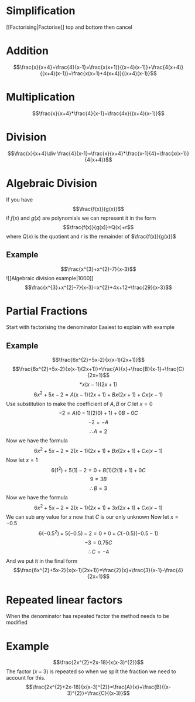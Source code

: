 # Simplification
[[Factorising|Factorise]] top and bottom then cancel
# Addition
$$\frac{x}{x+4}+\frac{4}{x-1}=\frac{x(x+1)}{(x+4)(x-1)}+\frac{4(x+4)}{(x+4)(x-1)}=\frac{x(x+1)+4(x+4)}{(x+4)(x-1)}$$
# Multiplication
$$\frac{x}{x+4}*\frac{4}{x-1}=\frac{4x}{(x+4)(x-1)}$$
# Division
$$\frac{x}{x+4}\div \frac{4}{x-1}=\frac{x}{x+4}*\frac{x-1}{4}=\frac{x(x-1)}{4(x+4)}$$
# Algebraic Division
If you have $$\frac{f(x)}{g(x)}$$
if $f(x)$ and $g(x)$ are polynomials we can represent it in the form $$\frac{f(x)}{g(x)}=Q(x)+r$$
where $Q(x)$ is the quotient and $r$ is the remainder of $\frac{f(x)}{g(x)}$
## Example
$$\frac{x^{3}+x^{2}-7}{x-3}$$
![[Algebraic division example|1000]]
$$\frac{x^{3}+x^{2}-7}{x-3}=x^{2}+4x+12+\frac{29}{x-3}$$
# Partial Fractions
Start with factorising the denominator
Easiest to explain with example
## Example
$$\frac{6x^{2}+5x-2}{x(x-1)(2x+1)}$$
$$\frac{6x^{2}+5x-2}{x(x-1)(2x+1)}=\frac{A}{x}+\frac{B}{x-1}+\frac{C}{2x+1}$$
$$*x(x-1)(2x+1)$$
$$6x^{2}+5x-2=A(x-1)(2x+1)+Bx(2x+1)+Cx(x-1)$$
Use substitution to make the coefficient of $A,B$ or $C$ 
let $x=0$
$$-2=A(0-1)(2(0)+1) +0B+0C$$
$$-2=-A$$
$$\therefore A=2$$
Now we have the formula
$$6x^{2}+5x-2=2(x-1)(2x+1)+Bx(2x+1)+Cx(x-1)$$
Now let $x=1$
$$6(1^{2})+5(1)-2=0+B(1)(2(1)+1)+0C$$
$$9=3B$$
$$\therefore B=3$$
Now we have the formula
$$6x^{2}+5x-2=2(x-1)(2x+1)+3x(2x+1)+Cx(x-1)$$
We can sub any value for $x$ now that $C$ is our only unknown
Now let $x=-0.5$
$$6(-0.5^{2})+5(-0.5)-2=0+0+C(-0.5)(-0.5-1)$$
$$-3=0.75C$$
$$\therefore C=-4$$
And we put it in the final form
$$\frac{6x^{2}+5x-2}{x(x-1)(2x+1)}=\frac{2}{x}+\frac{3}{x-1}-\frac{4}{2x+1}$$
# Repeated linear factors
When the denominator has repeated factor the method needs to be modified
# Example
$$\frac{2x^{2}+2x-18}{x(x-3)^{2}}$$
The factor $(x-3)$ is repeated so when we split the fraction we need to account for this.
$$\frac{2x^{2}+2x-18}{x(x-3)^{2}}=\frac{A}{x}+\frac{B}{(x-3)^{2}}+\frac{C}{(x-3)}$$
